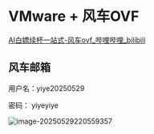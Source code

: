 # VMware + 风车OVF

[AI白嫖续杯一站式-风车ovf_哔哩哔哩_bilibili](https://www.bilibili.com/video/BV1z7EJz7EMC/?spm_id_from=333.337.search-card.all.click)

## 风车邮箱

用户名：yiye20250529

密码： yiyeyiye

![image-20250529220559357](img/cursor续杯/image-20250529220559357.png)